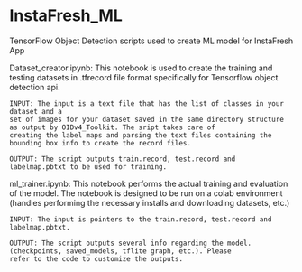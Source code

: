 # InstaFresh_ML
TensorFlow Object Detection scripts used to create ML model for InstaFresh App

Dataset_creator.ipynb: This notebook is used to create the training and testing datasets in .tfrecord file format specifically
for Tensorflow object detection api. 

	INPUT: The input is a text file that has the list of classes in your dataset and a 
	set of images for your dataset saved in the same directory structure as output by OIDv4_Toolkit. The sript takes care of 
	creating the label maps and parsing the text files containing the bounding box info to create the record files.

	OUTPUT: The script outputs train.record, test.record and labelmap.pbtxt to be used for training.
	
ml_trainer.ipynb: This notebook performs the actual training and evaluation of the model. The notebook is designed to be run
on a colab environment (handles performing the necessary installs and downloading datasets, etc.)

	INPUT: The input is pointers to the train.record, test.record and labelmap.pbtxt. 
	
	OUTPUT: The script outputs several info regarding the model. (checkpoints, saved_models, tflite graph, etc.). Please
	refer to the code to customize the outputs.
